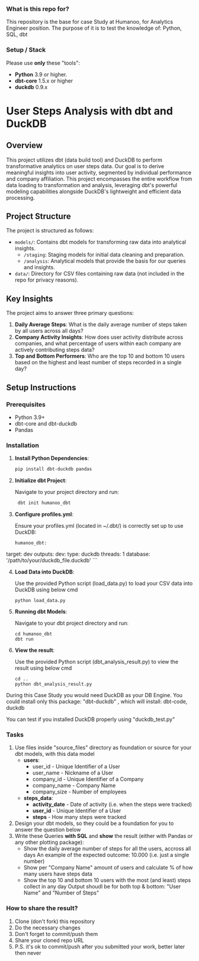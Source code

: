 ### What is this repo for?
This repository is the base for case Study at Humanoo, for Analytics Engineer position.
The purpose of it is to test the knowledge of: Python, SQL, dbt

### Setup / Stack

Please use **only** these "tools":
- **Python** 3.9 or higher.
- **dbt-core** 1.5.x or higher
- **duckdb** 0.9.x
# User Steps Analysis with dbt and DuckDB

## Overview

This project utilizes dbt (data build tool) and DuckDB to perform transformative analytics on user steps data. Our goal is to derive meaningful insights into user activity, segmented by individual performance and company affiliation. This project encompasses the entire workflow from data loading to transformation and analysis, leveraging dbt's powerful modeling capabilities alongside DuckDB's lightweight and efficient data processing.

## Project Structure

The project is structured as follows:

- `models/`: Contains dbt models for transforming raw data into analytical insights.
  - `/staging`: Staging models for initial data cleaning and preparation.
  - `/analysis`: Analytical models that provide the basis for our queries and insights.
- `data/`: Directory for CSV files containing raw data (not included in the repo for privacy reasons).


## Key Insights

The project aims to answer three primary questions:

1. **Daily Average Steps**: What is the daily average number of steps taken by all users across all days?
2. **Company Activity Insights**: How does user activity distribute across companies, and what percentage of users within each company are actively contributing steps data?
3. **Top and Bottom Performers**: Who are the top 10 and bottom 10 users based on the highest and least number of steps recorded in a single day?

## Setup Instructions

### Prerequisites

- Python 3.9+
- dbt-core and dbt-duckdb
- Pandas

### Installation

1. **Install Python Dependencies**:

   ```bash
   pip install dbt-duckdb pandas
   ```

2. **Initialize dbt Project**:

    Navigate to your project directory and run:

   ```bash
    dbt init humanoo_dbt
   ```  

3. **Configure profiles.yml**:

    Ensure your profiles.yml (located in ~/.dbt/) is correctly set up to use DuckDB:

    ```
    humanoo_dbt:
  target: dev
  outputs:
    dev:
      type: duckdb
      threads: 1
      database: '/path/to/your/duckdb_file.duckdb'
    ```

4. **Load Data into DuckDB**:

    Use the provided Python script (load_data.py) to load your CSV data into DuckDB using below cmd

    ```
    python load_data.py
    ```

5. **Running dbt Models**:

    Navigate to your dbt project directory and run:

    ```
    cd humanoo_dbt
    dbt run
    ```

6. **View the result**:

    Use the provided Python script (dbt_analysis_result.py) to view the result using below cmd

    ```
    cd ..
    python dbt_analysis_result.py
    ```


During this Case Study you would need DuckDB as your DB Engine.
You could install only this package: "dbt-duckdb"
, which will install: dbt-code, duckdb

You can test if you installed DuckDB properly using "duckdb_test.py"


### Tasks
1. Use files inside "source_files" directory as foundation or source for your dbt models, with this data model
   - **users**:
     - user_id - Unique Identifier of a User
     - user_name - Nickname of a User
     - company_id - Unique Identifier of a Company
     - company_name - Company Name
     - company_size - Number of employees
   - **steps_data**:
     - **activity_date** - Date of activity (i.e. when the steps were tracked)
     - **user_id** - Unique Identifier of a User
     - **steps** - How many steps were tracked
2. Design your dbt models, so they could be a foundation for you to answer the question below
3. Write these Queries **with SQL** and **show** the result (either with Pandas or any other plotting package):
    - Show the daily average number of steps for all the users, accross all days
            An example of the expected outcome: 10.000 (i.e. just a single number)
    - Show per "Company Name" amount of users and calculate % of how many users have steps data
    - Show the top 10 and bottom 10 users with the most (and least) steps collect in any day
            Output shoudl be for both top & bottom: "User Name" and "Number of Steps"

### How to share the result?
1. Clone (don't fork) this repository
2. Do the necessary changes
3. Don't forget to commit/push them
4. Share your cloned repo URL
5. P.S. it's ok to commit/push after you submitted your work, better later then never
